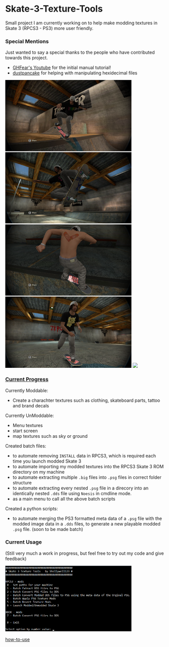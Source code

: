 # Skate-3-Texture-Tools

Small project I am currently working on to help make modding textures in Skate 3 (RPCS3 - PS3) more user friendly.

### Special Mentions
Just wanted to say a special thanks to the people who have contributed towards this project.
  - [GHFear's Youtube](https://www.youtube.com/watch?v=JG-TRIlTzpQ&ab_channel=GHFear) for the initial manual tutorial!
  - [dustpancake](https://github.com/dustpancake) for helping with manipulating hexidecimal files

<p float="left">
  <img src="docs/Images/Custom_Grip_RiseUp.png" width="400" />
  <img src="docs/Images/Custom_Deck_RiseUp.png" width="400" />
  <img src="docs/Images/Custom_Tattoo_RiseUp.png" width="400" />
  <img src="docs/Images/Custom_TShirt_RiseUp.png" width="400" />
  <img src="docs/Images/Custom_TeamLogo_RiseUp.png" width="400" />
</p>

### [Current Progress](https://github.com/Shellywell123/Skate-3-Texture-Tools/blob/main/docs/current-progress.md)

Currently Moddable:
 - Create a charachter textures such as clothing, skateboard parts, tattoo and brand decals

Currently UnModdable:
 - Menu textures
 - start screen
 - map textures such as sky or ground

Created batch files:
 - to automate removing `INSTALL` data in RPCS3, which is required each time you launch modded Skate 3
 - to automate importing my modded textures into the RPCS3 Skate 3 ROM directory on my machine
 - to automate extracting multiple `.big` files into `.psg` files in correct folder structure
 - to automate extracting every nested `.psg` file in a direcory into an identically nested `.dds` file using `Noesis` in cmdline mode.
 - as a main menu to call all the above batch scripts
 
Created a python scripts:
- to automate merging the PS3 formatted meta data of a `.psg` file with the modded image data in a `.dds` files, to generate a new playable modded `.psg` file. (soon to be made batch)

### Current Usage
(Still very much a work in progress, but feel free to try out my code and give feedback)
<p float="left">
  <img src="docs/Images/RUN.png" width="400" />
</p>


[how-to-use](https://github.com/Shellywell123/Skate-3-Texture-Tools/blob/main/docs/how-to-use.md)